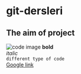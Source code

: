# git-dersleri
## The aim of project

![code image](https://github.com/sendt/git-dersleri/blob/master/codecode.jpg)
**bold** <br>
*italic* <br>
`different type of code` <br>
[Google link](https://www.google.com)

